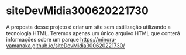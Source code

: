 # siteDevMidia300620221730
A proposta desse projeto é criar um site sem estilização utilizando a tecnologia HTML. Teremos apenas um único arquivo HTML que conterá informações sobre um parque
https://minoru-yamanaka.github.io/siteDevMidia300620221730/
